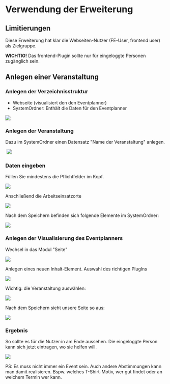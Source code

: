 # Verwendung der Erweiterung	

## Limitierungen

Diese Erweiterung hat klar die Webseiten-Nutzer (FE-User, frontend user) als Zielgruppe. 

**WICHTIG!** Das frontend-Plugin sollte nur für eingeloggte Personen zugänglich sein.



## Anlegen einer Veranstaltung

### Anlegen der Verzeichnisstruktur

- Webseite (visualisiert den den Eventplanner)
- SystemOrdner: Enthält die Daten für den Eventplanner

![](./images/Step-01.png)

### Anlegen der Veranstaltung

Dazu im SystemOrdner einen Datensatz "Name der Veranstaltung" anlegen. 

​	![](./images/Step-02.png)



### Daten eingeben

Füllen Sie mindestens die Pflichtfelder im Kopf. 

![](./images/Step-03.png)

Anschließend die Arbeitseinsatzorte

![](./images/Step-04.png)

Nach dem Speichern befinden sich folgende Elemente im SystemOrdner: 

![](./images/Step-05.png)

### Anlegen der Visualisierung des Eventplanners

Wechsel in das Modul "Seite"

![](./images/Step-06.png)

Anlegen eines neuen Inhalt-Element. Auswahl des richtigen PlugIns

![](./images/Step-07.png)

Wichtig: die Veranstaltung auswählen: 

![](./images/Step-08.png)

Nach dem Speichern sieht unsere Seite so aus: 

![](./images/Step-09.png)



### Ergebnis

So sollte es für die Nutzer:in am Ende aussehen. Die eingeloggte Person kann sich jetzt eintragen, wo sie helfen will. 

![](./images/Step-10.png)

PS: Es muss nicht immer ein Event sein. Auch andere Abstimmungen kann man damit realisieren. Bspw. welches T-Shirt-Motiv, wer gut findet oder an welchem Termin wer kann.   
